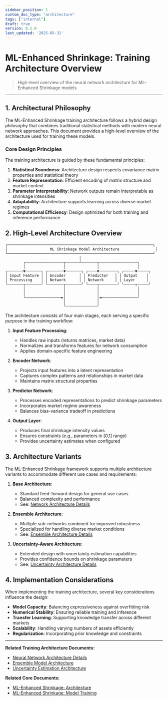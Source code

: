 ```yaml
---
sidebar_position: 1
custom_doc_type: "architecture"
tags: ["internal"]
draft: true
version: 0.1.0
last_updated: '2025-05-31'
---
```


# ML-Enhanced Shrinkage: Training Architecture Overview

> High-level overview of the neural network architecture for ML-Enhanced Shrinkage models

---

## 1. Architectural Philosophy

The ML-Enhanced Shrinkage training architecture follows a hybrid design philosophy that combines traditional statistical methods with modern neural network approaches. This document provides a high-level overview of the architecture used for training these models.

### Core Design Principles

The training architecture is guided by these fundamental principles:

1. **Statistical Soundness**: Architecture design respects covariance matrix properties and statistical theory
2. **Feature Representation**: Efficient encoding of matrix structure and market context
3. **Parameter Interpretability**: Network outputs remain interpretable as shrinkage intensities
4. **Adaptability**: Architecture supports learning across diverse market regimes
5. **Computational Efficiency**: Design optimized for both training and inference performance

## 2. High-Level Architecture Overview

```
┌─────────────────────────────────────────────────────────────────┐
│                   ML Shrinkage Model Architecture                │
└─────────────────────────────────────────────────────────────────┘
                                 │
        ┌─────────────────┬──────┴───────┬─────────────────┐
        │                 │              │                 │
┌───────▼───────┐ ┌───────▼───────┐ ┌────▼────────┐ ┌─────▼─────┐
│ Input Feature │ │ Encoder      │ │ Predictor   │ │ Output    │
│ Processing    │ │ Network      │ │ Network     │ │ Layer     │
└───────┬───────┘ └───────┬───────┘ └────┬────────┘ └─────┬─────┘
        │                 │              │                 │
        │                 │              │                 │
        └────────────────►│              │◄────────────────┘
                          │              │
                          └──────────────┘
```

The architecture consists of four main stages, each serving a specific purpose in the training workflow:

1. **Input Feature Processing**: 
   * Handles raw inputs (returns matrices, market data)
   * Normalizes and transforms features for network consumption
   * Applies domain-specific feature engineering

2. **Encoder Network**:
   * Projects input features into a latent representation
   * Captures complex patterns and relationships in market data
   * Maintains matrix structural properties

3. **Predictor Network**:
   * Processes encoded representations to predict shrinkage parameters
   * Incorporates market regime awareness 
   * Balances bias-variance tradeoff in predictions

4. **Output Layer**:
   * Produces final shrinkage intensity values
   * Ensures constraints (e.g., parameters in [0,1] range)
   * Provides uncertainty estimates when configured

## 3. Architecture Variants

The ML-Enhanced Shrinkage framework supports multiple architecture variants to accommodate different use cases and requirements:

1. **Base Architecture**:
   * Standard feed-forward design for general use cases
   * Balanced complexity and performance
   * See: [Network Architecture Details](./ml-shrinkage-training-architecture-network.md)

2. **Ensemble Architecture**:
   * Multiple sub-networks combined for improved robustness
   * Specialized for handling diverse market conditions
   * See: [Ensemble Architecture Details](./ml-shrinkage-training-architecture-ensemble.md)

3. **Uncertainty-Aware Architecture**:
   * Extended design with uncertainty estimation capabilities
   * Provides confidence bounds on shrinkage parameters
   * See: [Uncertainty Architecture Details](./ml-shrinkage-training-architecture-uncertainty.md)

## 4. Implementation Considerations

When implementing the training architecture, several key considerations influence the design:

* **Model Capacity**: Balancing expressiveness against overfitting risk
* **Numerical Stability**: Ensuring reliable training and inference
* **Transfer Learning**: Supporting knowledge transfer across different markets
* **Scalability**: Handling varying numbers of assets efficiently
* **Regularization**: Incorporating prior knowledge and constraints

---

**Related Training Architecture Documents:**
* [Neural Network Architecture Details](./ml-shrinkage-training-architecture-network.md)
* [Ensemble Model Architecture](./ml-shrinkage-training-architecture-ensemble.md)
* [Uncertainty Estimation Architecture](./ml-shrinkage-training-architecture-uncertainty.md)

**Related Core Documents:**
* [ML-Enhanced Shrinkage: Architecture](./ml-shrinkage-architecture.md)
* [ML-Enhanced Shrinkage: Model Training](./ml-shrinkage-training.md)